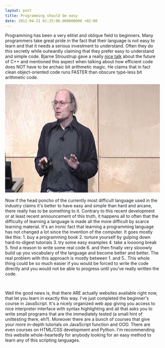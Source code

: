 ```yaml
---
layout: post
title: Programming should be easy
date: 2012-04-21 01:25:00.000000000 +02:00
---
```

Programming has been a very elitist and oblique field to beginners. Many programmers take great pride in the fact that their language is not easy to learn and that it needs a serious investment to understand. Often they do this secretly while outwardly claiming that they prefer easy to understand and simple code. Bjarne Stroustrup gave a really <a href="http://channel9.msdn.com/Events/GoingNative/GoingNative-2012/Keynote-Bjarne-Stroustrup-Cpp11-Style">nice talk</a> about the future of C++ and mentioned this aspect when talking about how efficient code does NOT have to be archaic bit arithmetic magic. He claims that in fact clean object-oriented code runs FASTER than obscure type-less bit arithmetic code.

<img src="/images/2012-04-20-23h22_43.png" alt="Photograph of Bjarne Stoustrup" title="bjarne_stoustrup_going_native" width="674" height="351" class="size-full wp-image-560" />

Now if the head poncho of the currently most difficult language used in the industry claims it's better to have easy and simple than hard and arcane, there really has to be something to it. Contrary to this recent development or at least recent announcement of this truth, it happens all to often that the difficulty of learning a language is made all the more difficult by scarce learning material. It's an ironic fact that learning a programming language has not changed a lot since the invention of the computer. It goes mostly like this: 1. buy a programming book 2. torture yourself by gulping down hard-to-digest tutorials 3. try some easy examples 4. take a loooong break 5. find a reason to write some real code 6. and then finally very slooowly build up you vocabulary of the language and become better and better. The real problem with this approach is mostly between 1. and 5.. This whole thing could be so much easier if you would be forced to write the code directly and you would not be able to progress until you've really written the code.

<img src="http://richerramblings.files.wordpress.com/2012/01/codecademy-logo.png" alt="" />

Well the good news is, that there ARE actually websites available right now, that let you learn in exactly this way. I've just completed the beginner's course in JavaScript. It's a nicely organized web app giving you access to nice interpreter interface with syntax highlighting and all that asks you to write small programs that are the immediately tested (a small hint of unittesting there, eh?). Moreover there are a bunch of courses that give your more in-depth tutorials on JavaScript function and OOD. There are even courses on HTML/CSS development and Python. I'm recommending this website whole-heartedly for anybody looking for an easy method to learn any of this scripting languages.
